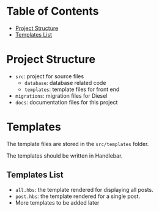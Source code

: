 # Table of Contents

- [Project Structure](#Project-Structure)
- [Templates List](#Templates-List)

# Project Structure

- `src`: project for source files
    - `database`: database related code
    - `templates`: template files for front end
- `migrations`: migration files for Diesel
- `docs`: documentation files for this project

# Templates

The template files are stored in the `src/templates` folder.

The templates should be written in Handlebar.

## Templates List

- `all.hbs`: the template rendered for displaying all posts.
- `post.hbs`: the template rendered for a single post.
- More templates to be added later